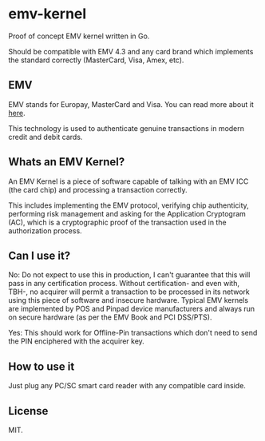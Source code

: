 # emv-kernel

Proof of concept EMV kernel written in Go.

Should be compatible with EMV 4.3 and any card brand which implements the standard correctly (MasterCard, Visa, Amex, etc).

## EMV

EMV stands for Europay, MasterCard and Visa. You can read more about it [here](https://en.wikipedia.org/wiki/EMV#Versions).

This technology is used to authenticate genuine transactions in modern credit and debit cards.

## Whats an EMV Kernel?

An EMV Kernel is a piece of software capable of talking with an EMV ICC (the card chip) and processing a transaction correctly.

This includes implementing the EMV protocol, verifying chip authenticity, performing risk management and asking for the Application Cryptogram (AC), which is a cryptographic proof of the transaction used in the authorization process.

## Can I use it?

No: Do not expect to use this in production, I can't guarantee that this will pass in any certification process. Without certification- and even with, TBH-, no acquirer will permit a transaction to be processed in its network using this piece of software and insecure hardware. Typical EMV kernels are implemented by POS and Pinpad device manufacturers and always run on secure hardware (as per the EMV Book and PCI DSS/PTS).

Yes: This should work for Offline-Pin transactions which don't need to send the PIN enciphered with the acquirer key.

## How to use it

Just plug any PC/SC smart card reader with any compatible card inside.

## License

MIT.

